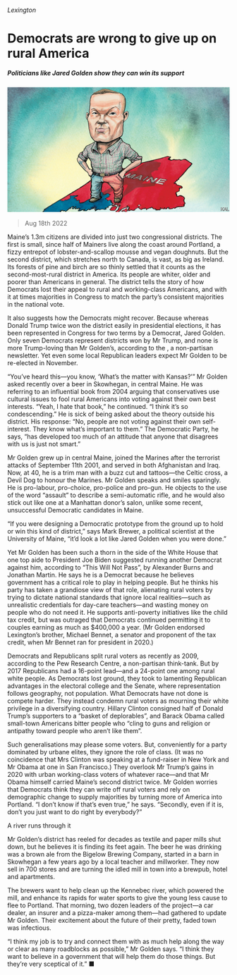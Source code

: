 ###### Lexington

# Democrats are wrong to give up on rural America 

##### Politicians like Jared Golden show they can win its support 

![image](images/20220820_USD000.jpg) 

> Aug 18th 2022 

Maine’s 1.3m citizens are divided into just two congressional districts. The first is small, since half of Mainers live along the coast around Portland, a fizzy entrepot of lobster-and-scallop mousse and vegan doughnuts. But the second district, which stretches north to Canada, is vast, as big as Ireland. Its forests of pine and birch are so thinly settled that it counts as the second-most-rural district in America. Its people are whiter, older and poorer than Americans in general. The district tells the story of how Democrats lost their appeal to rural and working-class Americans, and with it at times majorities in Congress to match the party’s consistent majorities in the national vote. 

It also suggests how the Democrats might recover. Because whereas Donald Trump twice won the district easily in presidential elections, it has been represented in Congress for two terms by a Democrat, Jared Golden. Only seven Democrats represent districts won by Mr Trump, and none is more Trump-loving than Mr Golden’s, according to the , a non-partisan newsletter. Yet even some local Republican leaders expect Mr Golden to be re-elected in November.

“You’ve heard this—you know, ‘What’s the matter with Kansas?’” Mr Golden asked recently over a beer in Skowhegan, in central Maine. He was referring to an influential book from 2004 arguing that conservatives use cultural issues to fool rural Americans into voting against their own best interests. “Yeah, I hate that book,” he continued. “I think it’s so condescending.” He is sick of being asked about the theory outside his district. His response: “No, people are not voting against their own self-interest. They know what’s important to them.” The Democratic Party, he says, “has developed too much of an attitude that anyone that disagrees with us is just not smart.”

Mr Golden grew up in central Maine, joined the Marines after the terrorist attacks of September 11th 2001, and served in both Afghanistan and Iraq. Now, at 40, he is a trim man with a buzz cut and tattoos—the Celtic cross, a Devil Dog to honour the Marines. Mr Golden speaks and smiles sparingly. He is pro-labour, pro-choice, pro-police and pro-gun. He objects to the use of the word “assault” to describe a semi-automatic rifle, and he would also stick out like one at a Manhattan donor’s salon, unlike some recent, unsuccessful Democratic candidates in Maine. 

“If you were designing a Democratic prototype from the ground up to hold or win this kind of district,” says Mark Brewer, a political scientist at the University of Maine, “it’d look a lot like Jared Golden when you were done.”

Yet Mr Golden has been such a thorn in the side of the White House that one top aide to President Joe Biden suggested running another Democrat against him, according to “This Will Not Pass”, by Alexander Burns and Jonathan Martin. He says he is a Democrat because he believes government has a critical role to play in helping people. But he thinks his party has taken a grandiose view of that role, alienating rural voters by trying to dictate national standards that ignore local realities—such as unrealistic credentials for day-care teachers—and wasting money on people who do not need it. He supports anti-poverty initiatives like the child tax credit, but was outraged that Democrats continued permitting it to couples earning as much as $400,000 a year. (Mr Golden endorsed Lexington’s brother, Michael Bennet, a senator and proponent of the tax credit, when Mr Bennet ran for president in 2020.) 

Democrats and Republicans split rural voters as recently as 2009, according to the Pew Research Centre, a non-partisan think-tank. But by 2017 Republicans had a 16-point lead—and a 24-point one among rural white people. As Democrats lost ground, they took to lamenting Republican advantages in the electoral college and the Senate, where representation follows geography, not population. What Democrats have not done is compete harder. They instead condemn rural voters as mourning their white privilege in a diversifying country. Hillary Clinton consigned half of Donald Trump’s supporters to a “basket of deplorables”, and Barack Obama called small-town Americans bitter people who “cling to guns and religion or antipathy toward people who aren’t like them”.

Such generalisations may please some voters. But, conveniently for a party dominated by urbane elites, they ignore the role of class. (It was no coincidence that Mrs Clinton was speaking at a fund-raiser in New York and Mr Obama at one in San Francisco.) They overlook Mr Trump’s gains in 2020 with urban working-class voters of whatever race—and that Mr Obama himself carried Maine’s second district twice. Mr Golden worries that Democrats think they can write off rural voters and rely on demographic change to supply majorities by turning more of America into Portland. “I don’t know if that’s even true,” he says. “Secondly, even if it is, don’t you just want to do right by everybody?” 

A river runs through it

Mr Golden’s district has reeled for decades as textile and paper mills shut down, but he believes it is finding its feet again. The beer he was drinking was a brown ale from the Bigelow Brewing Company, started in a barn in Skowhegan a few years ago by a local teacher and millworker. They now sell in 700 stores and are turning the idled mill in town into a brewpub, hotel and apartments. 

The brewers want to help clean up the Kennebec river, which powered the mill, and enhance its rapids for water sports to give the young less cause to flee to Portland. That morning, two dozen leaders of the project—a car dealer, an insurer and a pizza-maker among them—had gathered to update Mr Golden. Their excitement about the future of their pretty, faded town was infectious. 

“I think my job is to try and connect them with as much help along the way or clear as many roadblocks as possible,” Mr Golden says. “I think they want to believe in a government that will help them do those things. But they’re very sceptical of it.” ■







